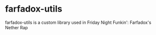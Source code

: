 # farfadox-utils
farfadox-utils is a custom library used in Friday Night Funkin': Farfadox's Nether Rap